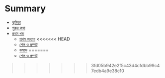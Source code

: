 # Summary

* [ভূমিকা](README.md)
* [শুরুর কথা](introduction.md)
* [প্রথম খন্ড](part1intro.md)
  * [প্রথম অধ্যায়](shell.md)
<<<<<<< HEAD
   * [শেল ও প্রম্পট](shell.md)
   * [কমান্ড](command.md)
=======
    * [শেল ও প্রম্পট](shell.md)

>>>>>>> 3fd05b942e2f5c43d4cfdbb99c47edb4a9e38c10
